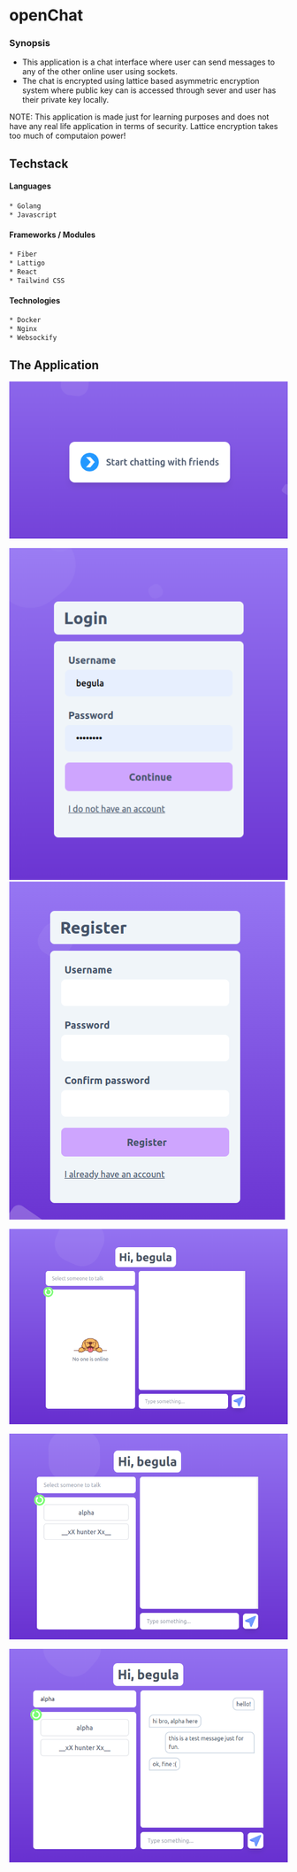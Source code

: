 # openChat

### Synopsis

* This application is a chat interface where user can send messages to any of the other online user using sockets.
* The chat is encrypted using lattice based asymmetric encryption system where public key can is accessed through sever and user has their private key locally.

NOTE: This application is made just for learning purposes and does not have any real life application in terms of security. Lattice encryption takes too much of computaion power!

## Techstack

#### Languages
	* Golang
	* Javascript
	
#### Frameworks / Modules
	* Fiber
	* Lattigo
	* React
	* Tailwind CSS
	
#### Technologies
	* Docker
	* Nginx
	* Websockify
	
## The Application

![Homepage](./.assets/home_page.png)

![Loginpage](./.assets/login.png)
![Registerpage](./.assets/register.png)

![Chatpage](./.assets/chat.png)

![Online](./.assets/user_online.png)

![Chatting](./.assets/chatting.png)

